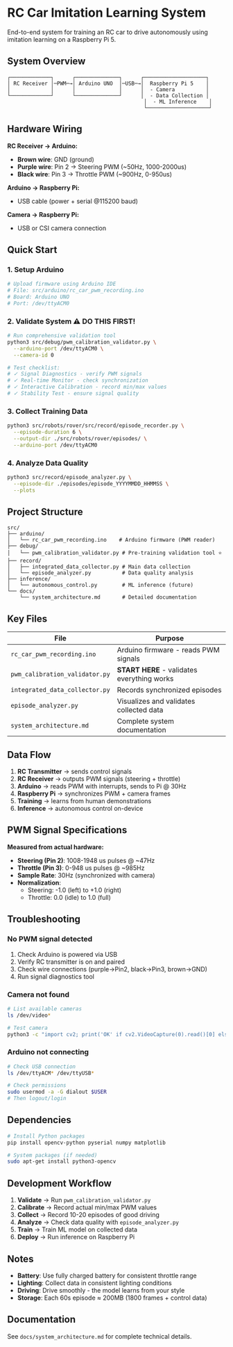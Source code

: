 # RC Car Imitation Learning System

End-to-end system for training an RC car to drive autonomously using imitation learning on a Raspberry Pi 5.

## System Overview

```
┌─────────────┐      ┌──────────────┐      ┌────────────────────┐
│ RC Receiver │─PWM─→│ Arduino UNO  │─USB─→│  Raspberry Pi 5    │
│             │      │              │      │  - Camera          │
└─────────────┘      └──────────────┘      │  - Data Collection │
                                            │  - ML Inference    │
                                            └────────────────────┘
```

## Hardware Wiring

**RC Receiver → Arduino:**
- **Brown wire**: GND (ground)
- **Purple wire**: Pin 2 → Steering PWM (~50Hz, 1000-2000us)
- **Black wire**: Pin 3 → Throttle PWM (~900Hz, 0-950us)

**Arduino → Raspberry Pi:**
- USB cable (power + serial @115200 baud)

**Camera → Raspberry Pi:**
- USB or CSI camera connection

## Quick Start

### 1. Setup Arduino
```bash
# Upload firmware using Arduino IDE
# File: src/arduino/rc_car_pwm_recording.ino
# Board: Arduino UNO
# Port: /dev/ttyACM0
```

### 2. Validate System ⚠️ **DO THIS FIRST!**
```bash
# Run comprehensive validation tool
python3 src/debug/pwm_calibration_validator.py \
  --arduino-port /dev/ttyACM0 \
  --camera-id 0

# Test checklist:
# ✓ Signal Diagnostics - verify PWM signals
# ✓ Real-time Monitor - check synchronization  
# ✓ Interactive Calibration - record min/max values
# ✓ Stability Test - ensure signal quality
```

### 3. Collect Training Data
```bash
python3 src/robots/rover/src/record/episode_recorder.py \
  --episode-duration 6 \
  --output-dir ./src/robots/rover/episodes/ \
  --arduino-port /dev/ttyACM0
```

### 4. Analyze Data Quality
```bash
python3 src/record/episode_analyzer.py \
  --episode-dir ./episodes/episode_YYYYMMDD_HHMMSS \
  --plots
```

## Project Structure

```
src/
├── arduino/
│   └── rc_car_pwm_recording.ino    # Arduino firmware (PWM reader)
├── debug/
│   └── pwm_calibration_validator.py # Pre-training validation tool ⭐
├── record/
│   ├── integrated_data_collector.py # Main data collection
│   └── episode_analyzer.py          # Data quality analysis
├── inference/
│   └── autonomous_control.py        # ML inference (future)
└── docs/
    └── system_architecture.md       # Detailed documentation
```

## Key Files

| File | Purpose |
|------|---------|
| `rc_car_pwm_recording.ino` | Arduino firmware - reads PWM signals |
| `pwm_calibration_validator.py` | **START HERE** - validates everything works |
| `integrated_data_collector.py` | Records synchronized episodes |
| `episode_analyzer.py` | Visualizes and validates collected data |
| `system_architecture.md` | Complete system documentation |

## Data Flow

1. **RC Transmitter** → sends control signals
2. **RC Receiver** → outputs PWM signals (steering + throttle)
3. **Arduino** → reads PWM with interrupts, sends to Pi @ 30Hz
4. **Raspberry Pi** → synchronizes PWM + camera frames
5. **Training** → learns from human demonstrations
6. **Inference** → autonomous control on-device

## PWM Signal Specifications

**Measured from actual hardware:**

- **Steering (Pin 2)**: 1008-1948 us pulses @ ~47Hz
- **Throttle (Pin 3)**: 0-948 us pulses @ ~985Hz
- **Sample Rate**: 30Hz (synchronized with camera)
- **Normalization**:
  - Steering: -1.0 (left) to +1.0 (right)
  - Throttle: 0.0 (idle) to 1.0 (full)

## Troubleshooting

### No PWM signal detected
1. Check Arduino is powered via USB
2. Verify RC transmitter is on and paired
3. Check wire connections (purple→Pin2, black→Pin3, brown→GND)
4. Run signal diagnostics tool

### Camera not found
```bash
# List available cameras
ls /dev/video*

# Test camera
python3 -c "import cv2; print('OK' if cv2.VideoCapture(0).read()[0] else 'FAIL')"
```

### Arduino not connecting
```bash
# Check USB connection
ls /dev/ttyACM* /dev/ttyUSB*

# Check permissions
sudo usermod -a -G dialout $USER
# Then logout/login
```

## Dependencies

```bash
# Install Python packages
pip install opencv-python pyserial numpy matplotlib

# System packages (if needed)
sudo apt-get install python3-opencv
```

## Development Workflow

1. **Validate** → Run `pwm_calibration_validator.py`
2. **Calibrate** → Record actual min/max PWM values
3. **Collect** → Record 10-20 episodes of good driving
4. **Analyze** → Check data quality with `episode_analyzer.py`
5. **Train** → Train ML model on collected data
6. **Deploy** → Run inference on Raspberry Pi

## Notes

- **Battery**: Use fully charged battery for consistent throttle range
- **Lighting**: Collect data in consistent lighting conditions
- **Driving**: Drive smoothly - the model learns from your style
- **Storage**: Each 60s episode ≈ 200MB (1800 frames + control data)

## Documentation

See `docs/system_architecture.md` for complete technical details.

